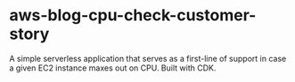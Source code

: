 # aws-blog-cpu-check-customer-story
A simple serverless application that serves as a first-line of support in case a given EC2 instance maxes out on CPU. Built with CDK.
